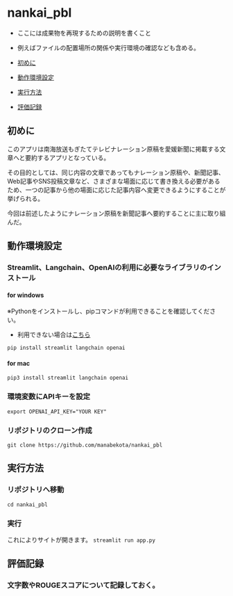 # nankai_pbl

- ここには成果物を再現するための説明を書くこと
- 例えばファイルの配置場所の関係や実行環境の確認なども含める。

- [初めに](https://github.com/manabekota/nankai_pbl/blob/main/README.md#初めに)
- [動作環境設定](https://github.com/manabekota/nankai_pbl/blob/main/README.md#動作環境設定)
- [実行方法](https://github.com/manabekota/nankai_pbl/blob/main/README.md#実行方法)
- [評価記録](https://github.com/manabekota/nankai_pbl/blob/main/README.md#評価記録)

## 初めに

このアプリは南海放送もぎたてテレビナレーション原稿を愛媛新聞に掲載する文章へと要約するアプリとなっている。

その目的としては、同じ内容の文章であってもナレーション原稿や、新聞記事、Web記事やSNS投稿文章など、さまざまな場面に応じて書き換える必要があるため、一つの記事から他の場面に応じた記事内容へ変更できるようにすることが挙げられる。

今回は前述したようにナレーション原稿を新聞記事へ要約することに主に取り組んだ。

## 動作環境設定

### Streamlit、Langchain、OpenAIの利用に必要なライブラリのインストール

#### for windows
※Pythonをインストールし、pipコマンドが利用できることを確認してください。
- 利用できない場合は[こちら](https://qiita.com/celeron5576/items/9ba3588a97fea46c6946)

```pip install streamlit langchain openai```
#### for mac
```pip3 install streamlit langchain openai```

### 環境変数にAPIキーを設定
```export OPENAI_API_KEY="YOUR KEY"```

### リポジトリのクローン作成
```git clone https://github.com/manabekota/nankai_pbl```

## 実行方法

### リポジトリへ移動
```cd nankai_pbl```

### 実行
これによりサイトが開きます。
```streamlit run app.py```

## 評価記録

### 文字数やROUGEスコアについて記録しておく。


